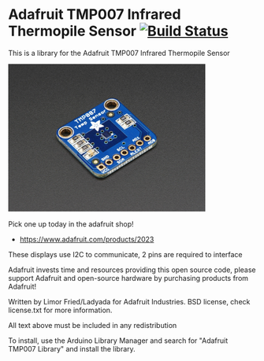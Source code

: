 # Adafruit TMP007 Infrared Thermopile Sensor [![Build Status](https://travis-ci.com/adafruit/Adafruit_TMP007_Library.svg?branch=master)](https://travis-ci.com/adafruit/Adafruit_TMP007_Library)

This is a library for the Adafruit TMP007 Infrared Thermopile Sensor

<a href="https://www.adafruit.com/products/2023"><img src="./assets/image.jpg" height="300"/></a>

Pick one up today in the adafruit shop!
  * https://www.adafruit.com/products/2023

These displays use I2C to communicate, 2 pins are required to interface

Adafruit invests time and resources providing this open source code, please support Adafruit and open-source hardware by purchasing products from Adafruit!

Written by Limor Fried/Ladyada  for Adafruit Industries. BSD license, check license.txt for more information. 

All text above must be included in any redistribution

To install, use the Arduino Library Manager and search for "Adafruit TMP007 Library" and install the library.
